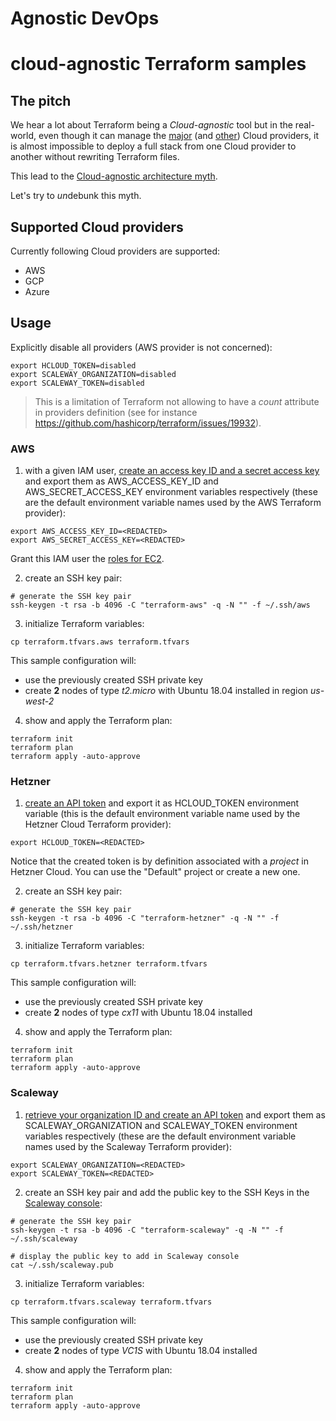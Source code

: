 # Agnostic DevOps

# cloud-agnostic Terraform samples

## The pitch

We hear a lot about Terraform being a *Cloud-agnostic* tool but in the real-world, even though it can manage the [major](https://www.terraform.io/docs/providers/type/major-index.html) (and [other](https://www.terraform.io/docs/providers/type/cloud-index.html)) Cloud providers, it is almost impossible to deploy a full stack from one Cloud provider to another without rewriting Terraform files.

This lead to the [Cloud-agnostic architecture myth](https://hackernoon.com/cloud-agnostic-architecture-is-a-myth-53eac80be85d).

Let's try to *un*debunk this myth.

## Supported Cloud providers

Currently following Cloud providers are supported:

* AWS 
* GCP
* Azure

## Usage

Explicitly disable all providers (AWS provider is not concerned):

```
export HCLOUD_TOKEN=disabled
export SCALEWAY_ORGANIZATION=disabled
export SCALEWAY_TOKEN=disabled
```

> This is a limitation of Terraform not allowing to have a *count* attribute in providers definition
(see for instance https://github.com/hashicorp/terraform/issues/19932).

### AWS

1. with a given IAM user, [create an access key ID and a secret access key](https://docs.aws.amazon.com/general/latest/gr/aws-sec-cred-types.html?shortFooter=true#access-keys-and-secret-access-keys) and export them as AWS_ACCESS_KEY_ID and AWS_SECRET_ACCESS_KEY environment variables respectively (these are the default environment variable names used by the AWS Terraform provider):

```
export AWS_ACCESS_KEY_ID=<REDACTED>
export AWS_SECRET_ACCESS_KEY=<REDACTED>
```

Grant this IAM user the [roles for EC2](https://docs.aws.amazon.com/AWSEC2/latest/UserGuide/iam-roles-for-amazon-ec2.html).

2. create an SSH key pair:

```
# generate the SSH key pair
ssh-keygen -t rsa -b 4096 -C "terraform-aws" -q -N "" -f ~/.ssh/aws
```

3. initialize Terraform variables:

```
cp terraform.tfvars.aws terraform.tfvars
```

This sample configuration will:
* use the previously created SSH private key
* create **2** nodes of type *t2.micro* with Ubuntu 18.04 installed in region *us-west-2*

4. show and apply the Terraform plan:

```
terraform init
terraform plan
terraform apply -auto-approve
```

### Hetzner

1. [create an API token](https://docs.hetzner.cloud/#overview-getting-started) and export it as HCLOUD_TOKEN environment variable (this is the default environment variable name used by the Hetzner Cloud Terraform provider):

```
export HCLOUD_TOKEN=<REDACTED>
```

Notice that the created token is by definition associated with a *project* in Hetzner Cloud. You can use the "Default" project or create a new one.

2. create an SSH key pair:

```
# generate the SSH key pair
ssh-keygen -t rsa -b 4096 -C "terraform-hetzner" -q -N "" -f ~/.ssh/hetzner
```

3. initialize Terraform variables:

```
cp terraform.tfvars.hetzner terraform.tfvars
```

This sample configuration will:
* use the previously created SSH private key
* create **2** nodes of type *cx11* with Ubuntu 18.04 installed

4. show and apply the Terraform plan:

```
terraform init
terraform plan
terraform apply -auto-approve
```

### Scaleway

1. [retrieve your organization ID and create an API token](https://console.scaleway.com/account/credentials) and export them as SCALEWAY_ORGANIZATION and SCALEWAY_TOKEN environment variables respectively (these are the default environment variable names used by the Scaleway Terraform provider):

```
export SCALEWAY_ORGANIZATION=<REDACTED>
export SCALEWAY_TOKEN=<REDACTED>
```

2. create an SSH key pair and add the public key to the SSH Keys in the [Scaleway console](https://console.scaleway.com/account/credentials):

```
# generate the SSH key pair
ssh-keygen -t rsa -b 4096 -C "terraform-scaleway" -q -N "" -f ~/.ssh/scaleway

# display the public key to add in Scaleway console
cat ~/.ssh/scaleway.pub
```

3. initialize Terraform variables:

```
cp terraform.tfvars.scaleway terraform.tfvars
```

This sample configuration will:
* use the previously created SSH private key
* create **2** nodes of type *VC1S* with Ubuntu 18.04 installed

4. show and apply the Terraform plan:

```
terraform init
terraform plan
terraform apply -auto-approve
```


